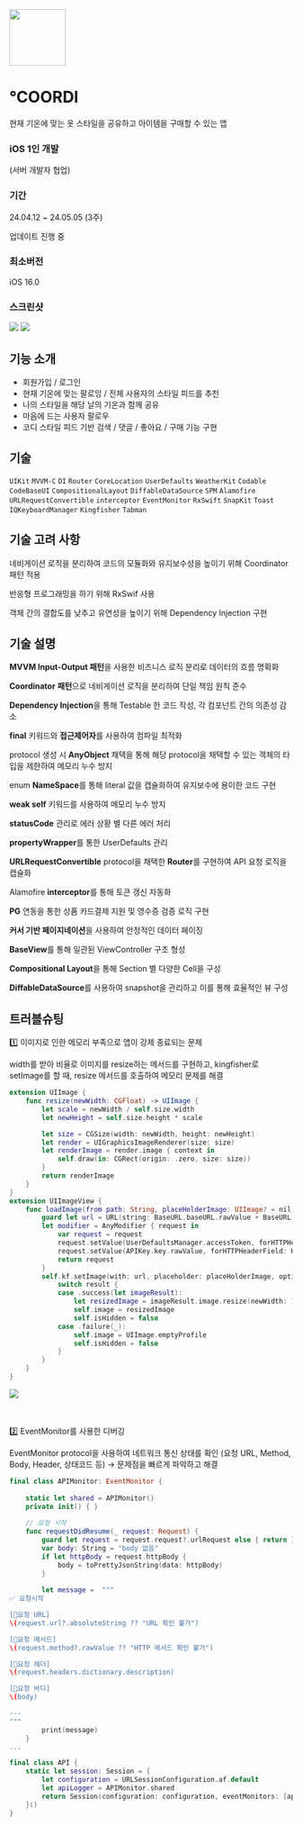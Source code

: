 <img src="https://github.com/chasomin/Coordi/assets/114223423/0ce875af-7330-40a9-878e-7443d1578769" width=100, height=100>

# ℃OORDI

현재 기온에 맞는 옷 스타일을 공유하고 아이템을 구매할 수 있는 앱

### iOS 1인 개발 
(서버 개발자 협업)


### **기간**

24.04.12 ~ 24.05.05 (3주)

업데이트 진행 중

### **최소버전**

iOS 16.0


### **스크린샷**

<img src="https://www.notion.so/image/https%3A%2F%2Fprod-files-secure.s3.us-west-2.amazonaws.com%2Fcc0ffd51-4ef9-4d9a-93db-32e97a65a422%2F30cb5913-e1a2-4fe9-8023-5a54b4932fa9%2F%25E1%2584%2586%25E1%2585%25AE%25E1%2584%258C%25E1%2585%25A6_8.001.png?table=block&id=80909fbe-80b0-426c-b514-4cd35f13e810&spaceId=cc0ffd51-4ef9-4d9a-93db-32e97a65a422&width=2000&userId=b94327c2-0d8a-417c-b55a-6222a7f4ecb6&cache=v2" >
<img src="https://github.com/chasomin/Coordi/assets/114223423/7ad13fcd-ca48-4eae-b278-da9688852b8f">
<br>


## 기능 소개

- 회원가입 / 로그인
- 현재 기온에 맞는 팔로잉 / 전체 사용자의 스타일 피드를 추천
- 나의 스타일을 해당 날의 기온과 함께 공유
- 마음에 드는 사용자 팔로우
- 코디 스타일 피드 기반 검색 / 댓글 / 좋아요 / 구매 기능 구현

## **기술**

`UIKit` `MVVM-C` `DI` `Router` `CoreLocation` `UserDefaults` `WeatherKit` `Codable` `CodeBaseUI` `CompositionalLayout` `DiffableDataSource` `SPM` `Alamofire` `URLRequestConvertible` `interceptor` `EventMonitor` `RxSwift` `SnapKit` `Toast` `IQKeyboardManager` `Kingfisher` `Tabman`


## **기술 고려 사항**
 네비게이션 로직을 분리하여 코드의 모듈화와 유지보수성을 높이기 위해 Coordinator 패턴 적용
 
 반응형 프로그래밍을 하기 위해 RxSwif 사용
 
 객체 간의 결합도를 낮추고 유연성을 높이기 위해 Dependency Injection 구현

## **기술 설명**

 **MVVM Input-Output 패턴**을 사용한 비즈니스 로직 분리로 데이터의 흐름 명확화

 **Coordinator** **패턴**으로 네비게이션 로직을 분리하여 단일 책임 원칙 준수

 **Dependency Injection**을 통해 Testable 한 코드 작성, 각 컴포넌트 간의 의존성 감소

 **final** 키워드와 **접근제어자**를 사용하여 컴파일 최적화

 protocol 생성 시 **AnyObject** 채택을 통해 해당 protocol을 채택할 수 있는 객체의 타입을 제한하여 메모리 누수 방지

 enum **NameSpace**를 통해 literal 값을 캡슐화하여 유지보수에 용이한 코드 구현

 **weak self** 키워드를 사용하여 메모리 누수 방지

 **statusCode** 관리로 에러 상황 별 다른 에러 처리

 **propertyWrapper**를 통한 UserDefaults 관리

 **URLRequestConvertible** protocol을 채택한 **Router**를 구현하여 API 요청 로직을 캡슐화

 Alamofire **interceptor**를 통해 토큰 갱신 자동화

 **PG** 연동을 통한 상품 카드결제 지원 및 영수증 검증 로직 구현

 **커서 기반 페이지네이션**을 사용하여 안정적인 데이터 페이징

 **BaseView**를 통해 일관된 ViewController 구조 형성

 **Compositional Layout**을 통해 Section 별 다양한 Cell을 구성

 **DiffableDataSource**를 사용하여 snapshot을 관리하고 이를 통해 효율적인 뷰 구성



 

 




## 트러블슈팅

1️⃣ 이미지로 인한 메모리 부족으로 앱이 강제 종료되는 문제

width를 받아 비율로 이미지를 resize하는 메서드를 구현하고, kingfisher로 setImage를 할 때, resize 메서드를 호출하여 메모리 문제를 해결

```swift
extension UIImage {
    func resize(newWidth: CGFloat) -> UIImage {
        let scale = newWidth / self.size.width
        let newHeight = self.size.height * scale

        let size = CGSize(width: newWidth, height: newHeight)
        let render = UIGraphicsImageRenderer(size: size)
        let renderImage = render.image { context in
            self.draw(in: CGRect(origin: .zero, size: size))
        }
        return renderImage
    }
}
extension UIImageView {
    func loadImage(from path: String, placeHolderImage: UIImage? = nil) {
        guard let url = URL(string: BaseURL.baseURL.rawValue + BaseURL.version.rawValue + "/" + path) else { return }
        let modifier = AnyModifier { request in
            var request = request
            request.setValue(UserDefaultsManager.accessToken, forHTTPHeaderField: HTTPHeader.authorization.rawValue)
            request.setValue(APIKey.key.rawValue, forHTTPHeaderField: HTTPHeader.sesacKey.rawValue)
            return request
        }
        self.kf.setImage(with: url, placeholder: placeHolderImage, options: [.requestModifier(modifier)]) { result in
            switch result {
            case .success(let imageResult):
                let resizedImage = imageResult.image.resize(newWidth: 150)
                self.image = resizedImage
                self.isHidden = false
            case .failure(_):
                self.image = UIImage.emptyProfile
                self.isHidden = false
            }
        }
    }
}
```
<img src="https://github.com/chasomin/Coordi/assets/114223423/85318ae4-510b-4e58-99b1-3561ff3aaa30" >


<br>
<br>
<br>


2️⃣ EventMonitor를 사용한 디버깅

EventMonitor protocol을 사용하여 네트워크 통신 상태를 확인 (요청 URL, Method, Body, Header, 상태코드 등) → 문제점을 빠르게 파악하고 해결

```swift
final class APIMonitor: EventMonitor {
    
    static let shared = APIMonitor()
    private init() { }
    
    // 요청 시작
    func requestDidResume(_ request: Request) {
        guard let request = request.request?.urlRequest else { return }
        var body: String = "body 없음"
        if let httpBody = request.httpBody {
            body = toPrettyJsonString(data: httpBody)
        }
        
        let message =  """
✅ 요청시작

[📍요청 URL]
\(request.url?.absoluteString ?? "URL 확인 불가")

[📍요청 메서드]
\(request.method?.rawValue ?? "HTTP 메서드 확인 불가")

[📍요청 헤더]
\(request.headers.dictionary.description)

[📍요청 바디]
\(body)

---
"""
        print(message)
    }
...
```
```swift
final class API {
    static let session: Session = {
        let configuration = URLSessionConfiguration.af.default
        let apiLogger = APIMonitor.shared
        return Session(configuration: configuration, eventMonitors: [apiLogger])
    }()
}
```
